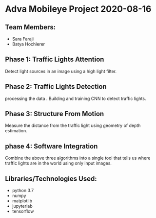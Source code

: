 # Adva Mobileye Project 2020-08-16
## Team Members:
* Sara Faraji
* Batya Hochlerer

## Phase 1: Traffic Lights Attention
Detect light sources in an image using a high light filter.
## Phase 2: Traffic Lights Detection
processing the data . Building and training CNN to detect traffic lights.
## Phase 3: Structure From Motion
Measure the distance from the traffic light using geometry of depth estimation.
## phase 4: Software Integration
Combine the above three algorithms into a single tool that tells us where traffic lights are in the world using only input images.

## Libraries/Technologies Used:
* python 3.7
* numpy
* matplotlib
* jupyterlab
* tensorflow
